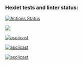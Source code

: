 ### Hexlet tests and linter status:
[![Actions Status](https://github.com/Dmitry996/python-project-49/actions/workflows/hexlet-check.yml/badge.svg)](https://github.com/Dmitry996/python-project-49/actions)

<a href="https://codeclimate.com/github/Dmitry996/python-project-49/maintainability"><img src="https://api.codeclimate.com/v1/badges/4829398cf99ea0a56d12/maintainability" /></a>

[![asciicast](https://asciinema.org/a/nhgWu9qRndaVZlkEwW2MkVZyA.svg)](https://asciinema.org/a/nhgWu9qRndaVZlkEwW2MkVZyA)

[![asciicast](https://asciinema.org/a/FTw7az6IGXZESG27y0KWD9gnq.svg)](https://asciinema.org/a/FTw7az6IGXZESG27y0KWD9gnq)

[![asciicast](https://asciinema.org/a/LuktPrnHM8xUW77vKbWF768Vd.svg)](https://asciinema.org/a/LuktPrnHM8xUW77vKbWF768Vd)